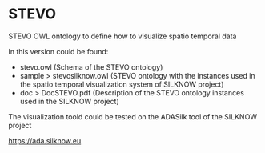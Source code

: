 # STEVO
STEVO OWL ontology to define how to visualize spatio temporal data

In this version could be found:

- stevo.owl (Schema of the STEVO ontology)
- sample > stevosilknow.owl (STEVO ontology with the instances used in the spatio temporal visualization system of SILKNOW project)
- doc > DocSTEVO.pdf (Description of the STEVO ontology instances used in the SILKNOW project)

The visualization toold could be tested on the ADASilk tool of the SILKNOW project

https://ada.silknow.eu